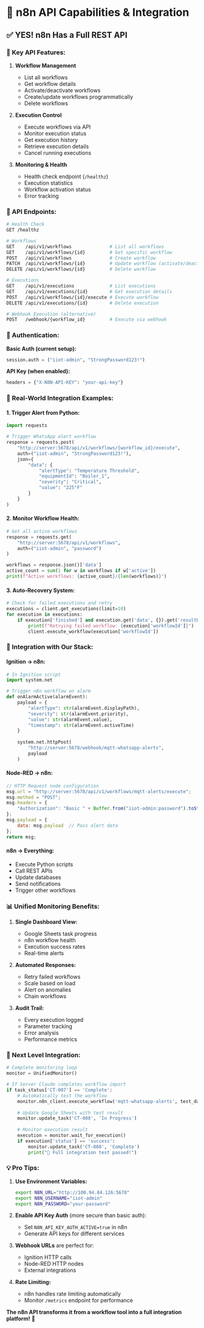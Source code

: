 # 🚀 n8n API Capabilities & Integration

## ✅ **YES! n8n Has a Full REST API**

### **🔑 Key API Features:**

1. **Workflow Management**
   - List all workflows
   - Get workflow details
   - Activate/deactivate workflows
   - Create/update workflows programmatically
   - Delete workflows

2. **Execution Control**
   - Execute workflows via API
   - Monitor execution status
   - Get execution history
   - Retrieve execution details
   - Cancel running executions

3. **Monitoring & Health**
   - Health check endpoint (`/healthz`)
   - Execution statistics
   - Workflow activation status
   - Error tracking

### **🔧 API Endpoints:**

```bash
# Health Check
GET /healthz

# Workflows
GET    /api/v1/workflows              # List all workflows
GET    /api/v1/workflows/{id}         # Get specific workflow
POST   /api/v1/workflows              # Create workflow
PATCH  /api/v1/workflows/{id}         # Update workflow (activate/deactivate)
DELETE /api/v1/workflows/{id}         # Delete workflow

# Executions
GET    /api/v1/executions             # List executions
GET    /api/v1/executions/{id}        # Get execution details
POST   /api/v1/workflows/{id}/execute # Execute workflow
DELETE /api/v1/executions/{id}        # Delete execution

# Webhook Execution (alternative)
POST   /webhook/{workflow_id}         # Execute via webhook
```

### **🔐 Authentication:**

**Basic Auth (current setup):**
```python
session.auth = ("iiot-admin", "StrongPassword123!")
```

**API Key (when enabled):**
```python
headers = {"X-N8N-API-KEY": "your-api-key"}
```

### **📱 Real-World Integration Examples:**

#### **1. Trigger Alert from Python:**
```python
import requests

# Trigger WhatsApp alert workflow
response = requests.post(
    "http://server:5678/api/v1/workflows/{workflow_id}/execute",
    auth=("iiot-admin", "StrongPassword123!"),
    json={
        "data": {
            "alertType": "Temperature Threshold",
            "equipmentId": "Boiler_1",
            "severity": "Critical",
            "value": "225°F"
        }
    }
)
```

#### **2. Monitor Workflow Health:**
```python
# Get all active workflows
response = requests.get(
    "http://server:5678/api/v1/workflows",
    auth=("iiot-admin", "password")
)

workflows = response.json()['data']
active_count = sum(1 for w in workflows if w['active'])
print(f"Active workflows: {active_count}/{len(workflows)}")
```

#### **3. Auto-Recovery System:**
```python
# Check for failed executions and retry
executions = client.get_executions(limit=10)
for execution in executions:
    if execution['finished'] and execution.get('data', {}).get('resultData', {}).get('error'):
        print(f"Retrying failed workflow: {execution['workflowId']}")
        client.execute_workflow(execution['workflowId'])
```

### **🎯 Integration with Our Stack:**

#### **Ignition → n8n:**
```python
# In Ignition script
import system.net

# Trigger n8n workflow on alarm
def onAlarmActive(alarmEvent):
    payload = {
        "alertType": str(alarmEvent.displayPath),
        "severity": str(alarmEvent.priority),
        "value": str(alarmEvent.value),
        "timestamp": str(alarmEvent.activeTime)
    }
    
    system.net.httpPost(
        "http://server:5678/webhook/mqtt-whatsapp-alerts",
        payload
    )
```

#### **Node-RED → n8n:**
```javascript
// HTTP Request node configuration
msg.url = "http://server:5678/api/v1/workflows/mqtt-alerts/execute";
msg.method = "POST";
msg.headers = {
    "Authorization": "Basic " + Buffer.from("iiot-admin:password").toString('base64')
};
msg.payload = {
    data: msg.payload  // Pass alert data
};
return msg;
```

#### **n8n → Everything:**
- Execute Python scripts
- Call REST APIs
- Update databases
- Send notifications
- Trigger other workflows

### **📊 Unified Monitoring Benefits:**

1. **Single Dashboard View:**
   - Google Sheets task progress
   - n8n workflow health
   - Execution success rates
   - Real-time alerts

2. **Automated Responses:**
   - Retry failed workflows
   - Scale based on load
   - Alert on anomalies
   - Chain workflows

3. **Audit Trail:**
   - Every execution logged
   - Parameter tracking
   - Error analysis
   - Performance metrics

### **🚀 Next Level Integration:**

```python
# Complete monitoring loop
monitor = UnifiedMonitor()

# If Server Claude completes workflow import
if task_status['CT-007'] == 'Complete':
    # Automatically test the workflow
    monitor.n8n_client.execute_workflow('mqtt-whatsapp-alerts', test_data)
    
    # Update Google Sheets with test result
    monitor.update_task('CT-008', 'In Progress')
    
    # Monitor execution result
    execution = monitor.wait_for_execution()
    if execution['status'] == 'success':
        monitor.update_task('CT-008', 'Complete')
        print("🎉 Full integration test passed!")
```

### **💡 Pro Tips:**

1. **Use Environment Variables:**
   ```bash
   export N8N_URL="http://100.94.84.126:5678"
   export N8N_USERNAME="iiot-admin"
   export N8N_PASSWORD="your-password"
   ```

2. **Enable API Key Auth** (more secure than basic auth):
   - Set `N8N_API_KEY_AUTH_ACTIVE=true` in n8n
   - Generate API keys for different services

3. **Webhook URLs** are perfect for:
   - Ignition HTTP calls
   - Node-RED HTTP nodes
   - External integrations

4. **Rate Limiting:**
   - n8n handles rate limiting automatically
   - Monitor `/metrics` endpoint for performance

**The n8n API transforms it from a workflow tool into a full integration platform!** 🚀